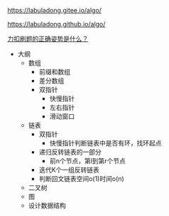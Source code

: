 https://labuladong.gitee.io/algo/

https://labuladong.github.io/algo/

[力扣刷题的正确姿势是什么？](https://segmentfault.com/a/1190000040694862)

- 大纲
  - 数组
    - 前缀和数组
    - 差分数组
    - 双指针
      - 快慢指针
      - 左右指针
      - 滑动窗口
  - 链表
    - 双指针
      - 快慢指针判断链表中是否有环，找环起点
    - 递归反转链表的一部分
      - 前n个节点，第l到第r个节点
    - 迭代K个一组反转链表
    - 判断回文链表空间o(1)时间o(n)
  - 二叉树
  - 图
  - 设计数据结构

